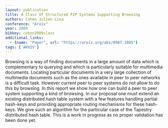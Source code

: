 ```yaml
---
layout: publication
title: A Class Of Structured P2P Systems Supporting Browsing
authors: Cohen Julien Lina
conference: "Arxiv"
year: 2009
bibkey: cohen2009class
additional_links:
  - {name: "Paper", url: "https://arxiv.org/abs/0907.1005"}
tags: ['ARXIV']
---
```

Browsing is a way of finding documents in a large amount of data which is complementary to querying and which is particularly suitable for multimedia documents. Locating particular documents in a very large collection of multimedia documents such as the ones available in peer to peer networks is a difficult task. However current peer to peer systems do not allow to do this by browsing. In this report we show how one can build a peer to peer system supporting a kind of browsing. In our proposal one must extend an existing distributed hash table system with a few features handling partial hash-keys and providing appropriate routing mechanisms for these hash-keys. We give such an algorithm for the particular case of the Tapestry distributed hash table. This is a work in progress as no proper validation has been done yet.

